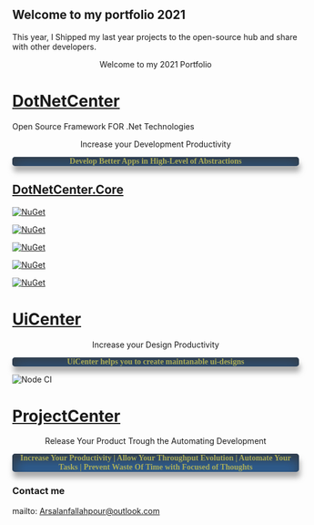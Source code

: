 ## Welcome to my portfolio 2021
This year, I Shipped my last year projects to the open-source hub
and share with other developers. 

<span style="text-align:center;display:block;width:100%;">Welcome to my 2021 Portfolio</span>

# <a href="https://github.com/arsalanfallahpour/DotNetCenter/">DotNetCenter</a>
Open Source Framework FOR .Net Technologies

<span style="text-align:center;display:block;width:100%;">Increase your Development Productivity</span>

<span style="font-weight: bold;font-family: Tahoma;background-color: rgba(45,95,150);color: #abac58;box-shadow: rgba(150,150,150, .8) 2px 10px 10px, rgba(51,51,51, .8) inset 2px 10px 20px 2px;display:block;width:100%;border-radius: 5px;text-align: center;opacity: 1;">Develop Better Apps in High-Level of Abstractions</span>

## <a href="https://arsalanfallahpour.github.io/DotNetCenter/">DotNetCenter.Core</a>
[![NuGet](https://img.shields.io/nuget/v/dotnetcenter.core?color=%2300BBFF&label=nuget%20DotnetCenter.Core&logoColor=%23FFF&style=for-the-badge)](https://www.nuget.org/packages/DotNetCenter.Core/)

[![NuGet](https://img.shields.io/nuget/v/dotnetcenter.core.linq?color=%2300BBFF&label=nuget%20DotnetCenter.Core.Linq&logoColor=%23FFF&style=for-the-badge)](https://www.nuget.org/packages/DotNetCenter.Core.Linq/)

[![NuGet](https://img.shields.io/nuget/v/dotnetcenter.core.entities?color=%2300BBFF&label=nuget%20DotnetCenter.Core.Entities&logoColor=%23FFF&style=for-the-badge)](https://www.nuget.org/packages/DotNetCenter.Core.Entities/)

[![NuGet](https://img.shields.io/nuget/v/dotnetcenter.core.errorhandlers?color=%2300BBFF&label=nuget%20DotnetCenter.Core.ErrorHandlers&logoColor=%23FFF&style=for-the-badge)](https://www.nuget.org/packages/DotNetCenter.Core.ErrorHandlers/)

[![NuGet](https://img.shields.io/nuget/v/dotnetcenter.core.exceptionhandlers?color=%2300BBFF&label=nuget%20DotnetCenter.Core.ExceptionHandlers&logoColor=%23FFF&style=for-the-badge)](https://www.nuget.org/packages/DotNetCenter.Core.ExceptionHandlers/)

# <a href="https://github.com/arsalanfallahpour/UiCenter/">UiCenter</a>
<span style="text-align:center;display:block;width:100%;">Increase your Design Productivity</span>

<span style="font-weight: bold;font-family: Tahoma;background-color: rgba(45,95,150);color: #abac58;box-shadow: rgba(150,150,150, .8) 2px 10px 10px, rgba(51,51,51, .8) inset 2px 10px 20px 2px;display:block;width:100%;border-radius: 5px;text-align: center;opacity: 1;">UiCenter helps you to create maintanable ui-designs</span>

![Node CI](https://img.shields.io/github/package-json/v/arsalanfallahpour/uicenter?color=%2300BBFF&label=Nuget%20UiCenter%20&logoColor=%23FFF&style=for-the-badge)

# <a href="https://github.com/arsalanfallahpour/ProjectCenter/">ProjectCenter</a>
<span style="text-align:center;display:block;width:100%;">Release Your Product Trough the Automating Development</span>

<span style="font-weight: bold;font-family: Tahoma;background-color: rgba(45,95,150);color: #abac58;box-shadow: rgba(150,150,150, .8) 2px 10px 10px, rgba(51,51,51, .8) inset 2px 10px 20px 2px;display:block;width:100%;border-radius: 5px;text-align: center;opacity: 1;">Increase Your Productivity | Allow Your Throughput Evolution | Automate Your Tasks | Prevent Waste Of Time with Focused of Thoughts</span>



### Contact me

mailto: Arsalanfallahpour@outlook.com
